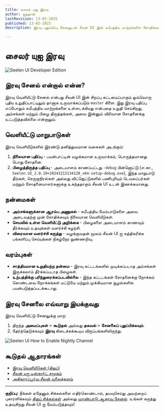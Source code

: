 ```yaml
---
title: சைலர் யுஐ இரவு
author: ஐத்தான்
lastRevision: 13-02-2025
published: 13-02-2025
description: இரவு புதுப்பிப்பு சேனலுடன் சீலன் UI இன் சமீபத்திய மாற்றங்களை சோதிக்கவும்!

---
```


# சைலர் யுஐ இரவு

![Seelen UI Developer Edition](https://github.com/user-attachments/assets/76634b49-7b09-4ef2-9643-e93542309f5d)

## இரவு சேனல் என்றால் என்ன?

இரவு வெளியீட்டு சேனல் என்பது சீலன் UI இன் சிறப்பு கட்டமைப்பாகும்
 ஒவ்வொரு புதிய உறுதிப்பாட்டிலும் தானாக உருவாக்கப்படும் `master` கிளை. இது
 இரவு பதிப்பு எப்போதும் சமீபத்திய மாற்றங்களை உள்ளடக்கியது என்பதை உறுதி செய்கிறது,
 அம்சங்கள் மற்றும் பிழை திருத்தங்கள், அவை இன்னும் விரிவான சோதனைக்கு உட்படுத்தவில்லை என்றாலும்.

## வெளியீட்டு மாறுபாடுகள்

இரவு வெளியீடுகளில் இரண்டு தனித்துவமான வகைகள் அடங்கும்:

1. **நிலையான பதிப்பு** - பயன்பாட்டின் வழக்கமான உருவாக்கம், பொருத்தமானது
    பொது சோதனை.
2. **பிழைத்திருத்த பதிப்பு** - அடையாளம் காணப்பட்டது `-debug` பின்னொட்டு (எ.கா.,
   `Seelen.UI_2.0.10+20241213134120_x64-setup-debug.exe`), இந்த மாறுபாடு
    தீம்கள், செருகுநிரல்கள் அல்லது விட்ஜெட்டுகளில் பணிபுரியும் டெவலப்பர்கள் மற்றும் சோதனையாளர்களுக்கு உகந்ததாகும்
    சீலன் UI உடன் இணக்கமானது.

## நன்மைகள்

* **அம்சங்களுக்கான ஆரம்ப அணுகல்** - சமீபத்திய மேம்பாடுகளை அவை அடைவதற்கு முன் சோதிக்கவும்
   நிலையான வெளியீடுகள்.
* **செயலில் உள்ள வெளியீட்டு அறிக்கை** - பிழைகளை அடையாளம் காணவும் தீர்க்கவும் உதவுங்கள்
   வளர்ச்சி சுழற்சி.
* **விரைவான வளர்ச்சி கருத்து** - வழங்குவதன் மூலம் சீலன் UI ஐ சுத்திகரிக்க பங்களிப்பு செய்யுங்கள்
   நிகழ்நேர நுண்ணறிவு.

## வரம்புகள்

* **சாத்தியமான உறுதியற்ற தன்மை** - இரவு கட்டடங்களில் முடிக்கப்படாத அம்சங்கள் இருக்கலாம்
   தீர்க்கப்படாத பிழைகள்.
* **உற்பத்திக்கு பரிந்துரைக்கப்படவில்லை** - இந்த கட்டடங்கள் சோதனைக்கு நோக்கம் கொண்டவை
   நோக்கங்கள் மட்டுமே மற்றும் முக்கியமான சூழல்களில் பயன்படுத்தப்படக்கூடாது.

## இரவு சேனலை எவ்வாறு இயக்குவது

இரவு வெளியீட்டு சேனலுக்கு மாற:

1. திறந்த **அமைப்புகள்** > **கூடுதல்** அல்லது **தகவல்** > **சேனலைப் புதுப்பிக்கவும்**.
2. தேர்ந்தெடுக்கவும் **இரவு** கிடைக்கக்கூடிய விருப்பங்களிலிருந்து.

![Seelen UI How to Enable Nightly Channel](https://github.com/user-attachments/assets/ae88aeac-98cc-4424-a9e7-fb59740b694e)

## கூடுதல் ஆதாரங்கள்

* [இரவு வெளியீடுகள் (கிதுப்)](https://github.com/eythaann/Seelen-UI/releases/tag/nightly)
* [சீலன் யுஐ டிஸ்கார்ட் சமூகம்](https://discord.gg/ABfASx5ZAJ)
* [அதிகாரப்பூர்வ சீலன் வலைத்தளம்](https://seelen.io)

***

**குறிப்பு:** நீங்கள் ஏதேனும் சிக்கல்களை எதிர்கொண்டால், தயவுசெய்து அவற்றைப் புகாரளிக்கவும்
[கிதுப் சிக்கல்கள்](https://github.com/eythaann/Seelen-UI/issues) அல்லது
[முரண்பாடு ஆதரவு சேனல்](https://discord.gg/ABfASx5ZAJ). உங்கள் கருத்து உதவுகிறது
 சீலன் UI ஐ மேம்படுத்தவும்!
